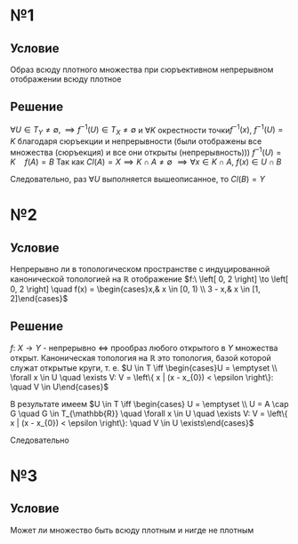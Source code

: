 # №1
## Условие
Образ всюду плотного множества при сюръективном непрерывном отображении всюду плотное
## Решение
$\forall U \in T_{Y}\neq \emptyset, \implies f^{-1}(U) \in T_{X} \neq \emptyset$ и $\forall K$ окрестности точки$f^{-1}(x)$, $f^{-1}(U) = K$ благодаря сюръекции и непрерывности (были отображены все множества (сюръекция) и все они открыты (непрерывность)))
$f^{-1}(U) = K  \quad f(A) = B$
Так как $Cl(A) = X \implies K \cap A \neq \emptyset$
$\implies \forall x \in K \cap A,\ f(x) \in U \cap B$

Следовательно, раз $\forall U$ выполняется вышеописанное, то $Cl(B) = Y$

# №2
## Условие
Непрерывно ли в топологическом пространстве с индуцированной канонической топологией на $\mathbb{R}$ отображение $f:\ \left[ 0, 2 \right] \to \left[ 0, 2 \right] \quad f(x) = \begin{cases}x,& x \in [0, 1) \\ 3 - x,& x \in [1, 2]\end{cases}$
## Решение
$f:\ X \to Y$ - непрерывно $\iff$ прообраз любого открытого в $Y$ множества открыт.
Каноническая топология на $\mathbb{R}$ это топология, базой которой служат открытые круги, т. е. 
$U \in T \iff \begin{cases}U = \emptyset \\ \forall x \in U \quad \exists V: V = \left\{ x | (x - x_{0}) < \epsilon \right\}:  \quad V \in U\end{cases}$

В результате имеем $U \in T \iff \begin{cases} U = \emptyset \\ U = A \cap G \quad  G \in T_{\mathbb{R}} \quad \forall x \in U \quad \exists V: V = \left\{ x | (x - x_{0}) < \epsilon \right\}:  \quad V \in U \exists\end{cases}$


Следовательно

# №3
## Условие
Может ли множество быть всюду плотным и нигде не плотным